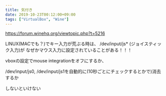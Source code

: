 ```yaml
---
title: 気付き
date: 2019-10-23T00:12:00+09:00
tags: ["VirtualBox", "Wine"]
---
```


<https://forum.winehq.org/viewtopic.php?t=5216>

LINUX(MACでも？)でキー入力が荒ぶる時は、
/dev/input/js* (ジョイスティック入力)が
なぜかマウス入力に設定されていることがある！！！

vboxの設定でmouse integrationをオフにするか、

/dev/input/js0, /dev/input/js1を自動的に(10秒ごとにチェックするとかで)消去するか

しないといけない


